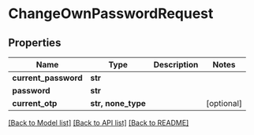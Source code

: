 # ChangeOwnPasswordRequest


## Properties
Name | Type | Description | Notes
------------ | ------------- | ------------- | -------------
**current_password** | **str** |  | 
**password** | **str** |  | 
**current_otp** | **str, none_type** |  | [optional] 

[[Back to Model list]](../#documentation-for-models) [[Back to API list]](../#documentation-for-api-endpoints) [[Back to README]](../)


